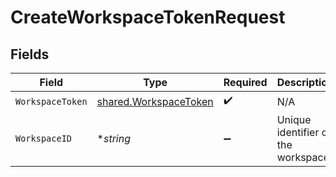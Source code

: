 # CreateWorkspaceTokenRequest


## Fields

| Field                                                                 | Type                                                                  | Required                                                              | Description                                                           |
| --------------------------------------------------------------------- | --------------------------------------------------------------------- | --------------------------------------------------------------------- | --------------------------------------------------------------------- |
| `WorkspaceToken`                                                      | [shared.WorkspaceToken](../../../pkg/models/shared/workspacetoken.md) | :heavy_check_mark:                                                    | N/A                                                                   |
| `WorkspaceID`                                                         | **string*                                                             | :heavy_minus_sign:                                                    | Unique identifier of the workspace.                                   |